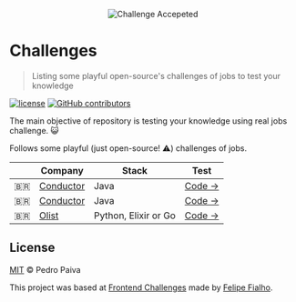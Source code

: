 <p align="center"><img src="https://cloud.githubusercontent.com/assets/3603793/23482593/669e9444-feae-11e6-9b6b-d1a53faf984a.png" alt="Challenge Accepeted"></p>

# Challenges

> Listing some playful open-source's challenges of jobs to test your knowledge

[![license](https://img.shields.io/github/license/LFeh/frontend-challenges.svg)](/LICENSE)
[![GitHub contributors](https://img.shields.io/github/contributors/LFeh/frontend-challenges.svg)](https://github.com/LFeh/frontend-challenges/graphs/contributors)

The main objective of repository is testing your knowledge using real jobs challenge. :smiley_cat:

Follows some playful (just open-source! :warning:) challenges of jobs.

| | Company | Stack | Test
|--|--|--|--
| :brazil: | [Conductor](http://www.conductor.com.br/) | Java | [Code →](https://github.com/devconductor/desafio2)
| :brazil: | [Conductor](http://www.conductor.com.br/) | Java | [Code →](https://github.com/devconductor/desafio-arquivo)
| :brazil: | [Olist](https://olist.com/) | Python, Elixir or Go | [Code →](https://github.com/olist/work-at-olist)



## License

[MIT](/LICENSE) &copy; Pedro Paiva

This project was based at [Frontend Challenges](https://github.com/LFeh/frontend-challenges) made by [Felipe Fialho](https://github.com/LFeh).
